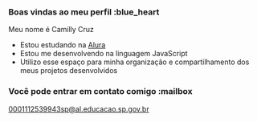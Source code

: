 ### Boas vindas ao meu perfil :blue_heart

Meu nome é Camilly Cruz

- Estou estudando na [Alura](https://www.alura.com.br)
- Estou me desenvolvendo na linguagem JavaScript
- Utilizo esse espaço para minha organização e compartilhamento dos meus projetos desenvolvidos

### Você pode entrar em contato comigo :mailbox

0001112539943sp@al.educacao.sp.gov.br


